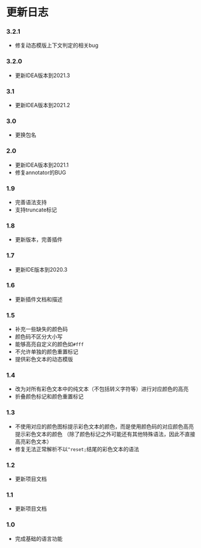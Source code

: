# 更新日志

### 3.2.1

* 修复动态模版上下文判定的相关bug

### 3.2.0

* 更新IDEA版本到2021.3

### 3.1

* 更新IDEA版本到2021.2

### 3.0

* 更换包名

### 2.0

* 更新IDEA版本到2021.1
* 修复annotator的BUG

### 1.9

* 完善语法支持
* 支持truncate标记

### 1.8

* 更新版本，完善插件

### 1.7

* 更新IDE版本到2020.3

### 1.6

* 更新插件文档和描述

### 1.5

* 补充一些缺失的颜色码
* 颜色码不区分大小写
* 能够高亮自定义的颜色如`#fff`
* 不允许单独的颜色重置标记
* 提供彩色文本的动态模版

### 1.4

* 改为对所有彩色文本中的纯文本（不包括转义字符等）进行对应颜色的高亮
* 折叠颜色标记和颜色重置标记

### 1.3

* 不使用对应的颜色图标提示彩色文本的颜色，而是使用颜色码的对应颜色高亮提示彩色文本的颜色
  （除了颜色标记之外可能还有其他特殊语法，因此不直接高亮彩色文本）
* 修复无法正常解析不以`^reset;`结尾的彩色文本的语法

### 1.2

* 更新项目文档

### 1.1

* 更新项目文档

### 1.0

* 完成基础的语言功能
